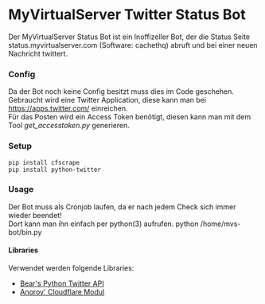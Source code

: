 # MyVirtualServer Twitter Status Bot

Der MyVirtualServer Status Bot ist ein Inoffizeller Bot, der die Status Seite status.myvirtualserver.com (Software: cachethq) abruft und bei einer neuen Nachricht twittert.

### Config
Da der Bot noch keine Config besitzt muss dies im Code geschehen. Gebraucht wird eine Twitter Application, diese kann man bei https://apps.twitter.com/ einreichen.  
Für das Posten wird ein Access Token benötigt, diesen kann man mit dem Tool *get_accesstoken.py* generieren.

### Setup
    pip install cfscrape
    pip install python-twitter

### Usage
Der Bot muss als Cronjob laufen, da er nach jedem Check sich immer wieder beendet!  
Dort kann man ihn einfach per python(3) aufrufen.
    python /home/mvs-bot/bin.py

#### Libraries
Verwendet werden folgende Libraries:
* [Bear's Python Twitter API](https://github.com/bear/python-twitter)
* [Anorov' Cloudflare Modul](https://github.com/Anorov/cloudflare-scrape)
